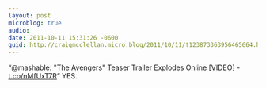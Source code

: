 ```yaml
---
layout: post
microblog: true
audio: 
date: 2011-10-11 15:31:26 -0600
guid: http://craigmcclellan.micro.blog/2011/10/11/t123873363956465664.html
---
```

“@mashable: "The Avengers" Teaser Trailer Explodes Online [VIDEO] - [t.co/nMfUxT7R](http://t.co/nMfUxT7R)” YES.
